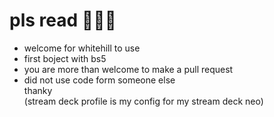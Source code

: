 # pls read 🙏🙏🙏
- welcome for whitehill to use
- first boject with bs5
- you are more than welcome to make a pull request
- did not use code form someone else <br>
thanky <br>
(stream deck profile is my config for my stream deck neo)